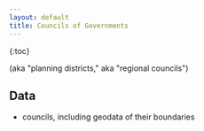 ```yaml
---
layout: default
title: Councils of Governments
---
```


{:toc}

(aka "planning districts," aka "regional councils")

## Data

* councils, including geodata of their boundaries

